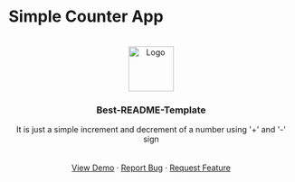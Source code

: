 # Simple Counter App

<a name="readme-top"></a>

<br />
<div align="center">
  <a href="https://github.com/Arshlan-Raza/Simple_counter_app">
    <img src="![image](https://github.com/Arshlan-Raza/Simple_counter_app/assets/98450417/2ae081e7-fdd0-48d8-9f68-b4b705a2426c)
"alt="Logo" width="80" height="80">
  </a>

  <h3 align="center">Best-README-Template</h3>

  <p align="center">
  It is just a simple increment and decrement of a number using '+' and '-' sign
    <br />
    <br />
    <br />
    <a href="https://github.com/Arshlan-Raza/Simple_counter_app/blob/master/index.html">View Demo</a>
    ·
    <a href="https://github.com/Arshlan-Raza/Simple_counter_app/blob/master/index.js">Report Bug</a>
    ·
    <a href="https://github.com/Arshlan-Raza/Simple_counter_app/issues">Request Feature</a>
  </p>
</div>
